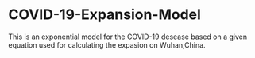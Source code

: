 # COVID-19-Expansion-Model
This is an exponential model for the COVID-19 desease based on a given equation used for calculating the expasion on Wuhan,China.
